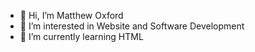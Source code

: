 - 👋 Hi, I’m Matthew Oxford
- 👀 I’m interested in Website and Software Development
- 🌱 I’m currently learning HTML

<!---
MatthewOxford/MatthewOxford is a ✨ special ✨ repository because its `README.md` (this file) appears on your GitHub profile.
You can click the Preview link to take a look at your changes.
--->
